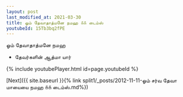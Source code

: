 ```yaml
---
layout: post
last_modified_at: 2021-03-30
title: ஓம் தேவாதாத்மனே நமஹ ௧௧ டைம்ஸ்
youtubeId: 15Tb3bq2fPE
---
```

 
 
 ஓம் தேவாதாத்மனே நமஹ  
 
 -  தேவர்களின் ஆத்மா யார் 
 
  
 
  
 
 
 
 
 
 


{% include youtubePlayer.html id=page.youtubeId %}
 
[Next]({{ site.baseurl }}{% link  split1/_posts/2012-11-11-ஓம் சர்வ தேவா மாயையை நமஹ ௧௧ டைம்ஸ்.md%})
 
